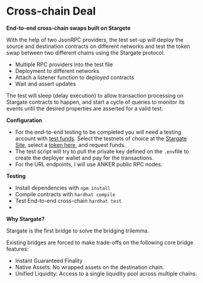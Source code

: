 # Cross-chain Deal

**End-to-end cross-chain swaps built on Stargete**

With the help of two JsonRPC providers, the test set-up will deploy the source and destination contracts on different networks and test the token swap between two different chains using the Stargate protocol.

-  Multiple RPC providers into the test file
-  Deployment to different networks
-  Attach a listener function to deployed contracts
-  Wait and assert updates

The test will sleep (delay execution) to allow transaction processing on Stargate contracts to happen, and start a cycle of queries to monitor its events until the desired properties are asserted for a valid test.

**Configuration**
-   For the end-to-end testing to be completed you will need a testing account with [test funds](https://stargateprotocol.gitbook.io/stargate/developers/contract-addresses/testnet-faucet). Select the testnets of choice at the [Stargate Site](https://stargateprotocol.gitbook.io/stargate/developers/contract-addresses/testnet), select a [token here](https://stargateprotocol.gitbook.io/stargate/developers/contract-addresses/testnet-faucet), and request funds.
-   The test script will try to pull the private key defined on the ```.env```file to create the deployer wallet and pay for the transactions.
-   For the URL endpoints, I will use ANKER public RPC nodes.

**Testing**

 - Install dependencies with ```npm install```
 - Compile contracts with ```hardhat compile```
 - Test End-to-end cross-chain ```hardhat test```
 - 
**Why Stargate?**

Stargate is the first bridge to solve the bridging trilemma.

Existing bridges are forced to make trade-offs on the following core bridge features:
-   Instant Guaranteed Finality
-   Native Assets: No wrapped assets on the destination chain.
-   Unified Liquidity: Access to a single liquidity pool across multiple chains.